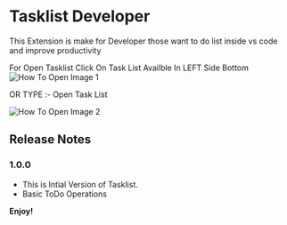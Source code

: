 
# Tasklist Developer

This Extension is make for Developer those want to do list inside vs code and improve productivity

For Open Tasklist Click On Task List Availble In LEFT Side Bottom 
![How To Open Image 1](https://raw.githubusercontent.com/Harshil-Kaneria/VS-Code-Tasklist/img/tl1.png)

OR TYPE :- Open Task List

![How To Open Image 2](https://raw.githubusercontent.com/Harshil-Kaneria/VS-Code-Tasklist/img/tl2.png)


## Release Notes

### 1.0.0
- This is Intial Version of Tasklist.
- Basic ToDo Operations

**Enjoy!**